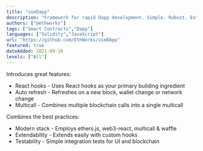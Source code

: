 ```yaml
---
title: "useDapp"
description: "Framework for rapid Dapp development. Simple. Robust. Extendable. Testable"
authors: ["@ethworks"]
tags: ["Smart Contracts","Dapp"]
languages: ["Solidity","JavaScript"]
url: "https://github.com/EthWorks/useDApp"
featured: true
dateAdded: 2021-09-16
levels: ["All"]
---
```


Introduces great features:

- React hooks - Uses React hooks as your primary building ingredient
- Auto refresh - Refreshes on a new block, wallet change or network change
- Multicall - Combines multiple blockchain calls into a single multicall

Combines the best practices:
- Modern stack - Employs ethers.js, web3-react, multicall & waffle
- Extendability - Extends easily with custom hooks
- Testability - Simple integration tests for UI and blockchain
